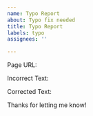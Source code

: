 ```yaml
---
name: Typo Report
about: Typo fix needed
title: Typo Report
labels: typo
assignees: ''

---
```


Page URL:

Incorrect Text:

Corrected Text: 


Thanks for letting me know!
